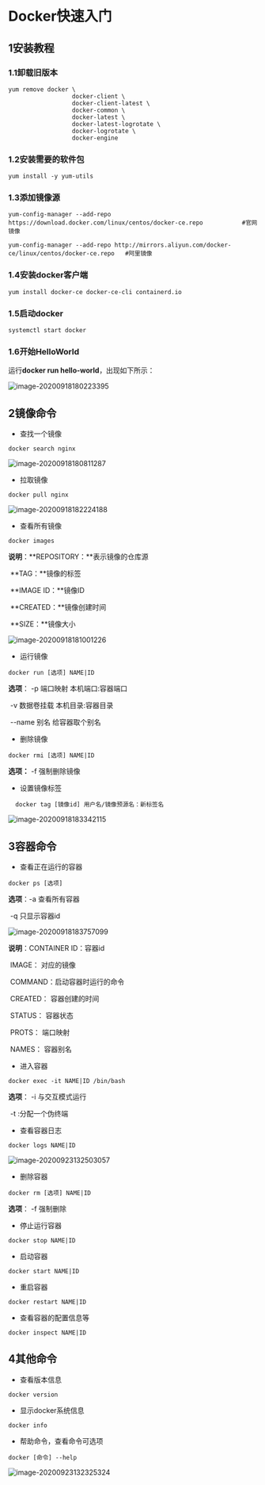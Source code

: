 # Docker快速入门



## 1安装教程

### 1.1卸载旧版本

```shell script
yum remove docker \
                  docker-client \
                  docker-client-latest \
                  docker-common \
                  docker-latest \
                  docker-latest-logrotate \
                  docker-logrotate \
                  docker-engine
```

### 1.2安装需要的软件包

```shell script
yum install -y yum-utils
```

### 1.3添加镜像源

```shell script
yum-config-manager --add-repo https://download.docker.com/linux/centos/docker-ce.repo			#官网镜像

yum-config-manager --add-repo http://mirrors.aliyun.com/docker-ce/linux/centos/docker-ce.repo   #阿里镜像
```

### 1.4安装docker客户端

```shell
yum install docker-ce docker-ce-cli containerd.io
```

### 1.5启动docker

``` shell
systemctl start docker 
```



### 1.6开始HelloWorld

运行**docker run hello-world**，出现如下所示：

![image-20200918180223395](images/docker快速入门/image-20200918180223395.png)



## 2镜像命令

- 查找一个镜像

```shell
docker search nginx
```

![image-20200918180811287](images/docker快速入门/image-20200918180811287.png)



- 拉取镜像

```shell
docker pull nginx
```

![image-20200918182224188](images/docker快速入门/image-20200918182224188.png)

- 查看所有镜像

```shell
docker images
```

**说明**：**REPOSITORY：**表示镜像的仓库源

​			**TAG：**镜像的标签

​			**IMAGE ID：**镜像ID

​			**CREATED：**镜像创建时间

​			**SIZE：**镜像大小

![image-20200918181001226](images/docker快速入门/image-20200918181001226.png)



- 运行镜像

```
docker run [选项] NAME|ID
```

**选项**： -p 端口映射      本机端口:容器端口

​			-v 数据卷挂载    本机目录:容器目录

​			--name 别名     给容器取个别名



- 删除镜像

```shell
docker rmi [选项] NAME|ID
```

**选项：** -f 强制删除镜像



- 设置镜像标签

```shell
  docker tag [镜像id] 用户名/镜像预源名：新标签名
```

![image-20200918183342115](images/docker快速入门/image-20200918183342115.png)



## 3容器命令

- 查看正在运行的容器

```shell
docker ps [选项]
```

 **选项**：-a 查看所有容器

​			-q 只显示容器id

![image-20200918183757099](images/docker快速入门/image-20200918183757099.png)

**说明**：CONTAINER ID：容器id

​			IMAGE： 对应的镜像

​			COMMAND：启动容器时运行的命令

​			CREATED： 容器创建的时间

​			STATUS： 容器状态

​			PROTS： 端口映射

​			NAMES： 容器别名



- 进入容器

```shell
docker exec -it NAME|ID /bin/bash
```

**选项**： -i 与交互模式运行

​			-t :分配一个伪终端



- 查看容器日志

```shell
docker logs NAME|ID
```

![image-20200923132503057](images/docker快速入门/image-20200923132503057.png)



- 删除容器

```shell
docker rm [选项] NAME|ID
```

**选项**： -f 强制删除



- 停止运行容器

```
docker stop NAME|ID
```



- 启动容器

```
docker start NAME|ID
```



- 重启容器

```shell
docker restart NAME|ID
```



- 查看容器的配置信息等

```shell
docker inspect NAME|ID
```



## 4其他命令

- 查看版本信息

```
docker version
```



- 显示docker系统信息

```
docker info
```




- 帮助命令，查看命令可选项

```
docker [命令] --help
```

![image-20200923132325324](images/docker快速入门/image-20200923132325324.png)